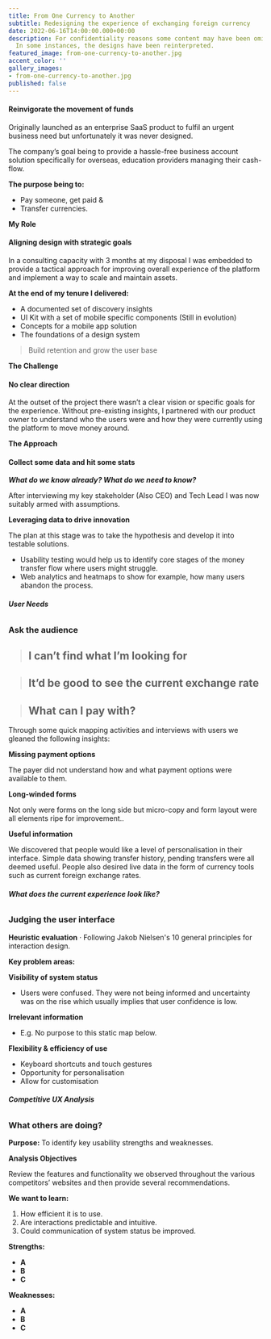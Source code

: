 ```yaml
---
title: From One Currency to Another
subtitle: Redesigning the experience of exchanging foreign currency
date: 2022-06-16T14:00:00.000+00:00
description: For confidentiality reasons some content may have been omitted or altered.
  In some instances, the designs have been reinterpreted.
featured_image: from-one-currency-to-another.jpg
accent_color: ''
gallery_images:
- from-one-currency-to-another.jpg
published: false
---
```

#### Reinvigorate the movement of funds

Originally launched as an enterprise SaaS product to fulfil an urgent business need but unfortunately it was never designed.

The company’s goal being to provide a hassle-free business account solution specifically for overseas, education providers managing their cash-flow.

**The purpose being to:**

* Pay someone, get paid &
* Transfer currencies.

**My Role**
#### Aligning design with strategic goals

In a consulting capacity with 3 months at my disposal I was embedded to provide a tactical approach for improving overall experience of the platform and implement a way to scale and maintain assets.

**At the end of my tenure I delivered:**

* A documented set of discovery insights
* UI Kit with a set of mobile specific components (Still in evolution)
* Concepts for a mobile app solution
* The foundations of a design system

> Build retention and grow the user base

**The Challenge**
#### No clear direction

At the outset of the project there wasn’t a clear vision or specific goals for the experience. Without pre-existing insights, I partnered with our product owner to understand who the users were and how they were currently using the platform to move money around.

**The Approach**
#### Collect some data and hit some stats

**_What do we know already? What do we need to know?_**

After interviewing my key stakeholder (Also CEO) and Tech Lead I was now suitably armed with assumptions.

**Leveraging data to drive innovation**

The plan at this stage was to take the hypothesis and develop it into testable solutions.

* Usability testing would help us to identify core stages of the money transfer flow where users might struggle.
* Web analytics and heatmaps to show for example, how many users abandon the process.

###### **User Needs**

### Ask the audience

> ## I can’t find what I’m looking for

> ## It’d be good to see the current exchange rate

> ## What can I pay with?

Through some quick mapping activities and interviews with users we gleaned the following insights:

**Missing payment options**

The payer did not understand how and what payment options were available to them.

**Long-winded forms**

Not only were forms on the long side but micro-copy and form layout were all elements ripe for improvement..

**Useful information**

We discovered that people would like a level of personalisation in their interface. Simple data showing transfer history, pending transfers were all deemed useful. People also desired live data in the form of currency tools such as current foreign exchange rates.

###### **What does the current experience look like?**

### Judging the user interface

**Heuristic evaluation** · Following Jakob Nielsen's 10 general principles for interaction design.

**Key problem areas:**

**Visibility of system status**

* Users were confused. They were not being informed and uncertainty was on the rise which usually implies that user confidence is low.

**Irrelevant information**

* E.g. No purpose to this static map below.

**Flexibility & efficiency of use**

* Keyboard shortcuts and touch gestures
* Opportunity for personalisation
* Allow for customisation

###### **Competitive UX Analysis**

### What others are doing?

**Purpose:** To identify key usability strengths and weaknesses.

**Analysis Objectives**

Review the features and functionality we observed throughout the various competitors’ websites and then provide several recommendations.

**We want to learn:**

1. How efficient it is to use.
2. Are interactions predictable and intuitive.
3. Could communication of system status be improved.

**Strengths:**

* **A**
* **B**
* **C**

**Weaknesses:**

* **A**
* **B**
* **C**
